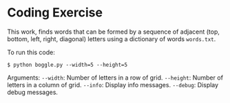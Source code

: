 # Coding Exercise

This work, finds words that can be formed by a sequence of adjacent (top, bottom, left, right, diagonal) letters using a dictionary of words `words.txt`.


To run this code:
```
$ python boggle.py --width=5 --height=5
```

Arguments:
`--width`: Number of letters in a row of grid. 
`--height`: Number of letters in a column of grid. 
`--info`: Display info messages. 
`--debug`: Display debug messages. 